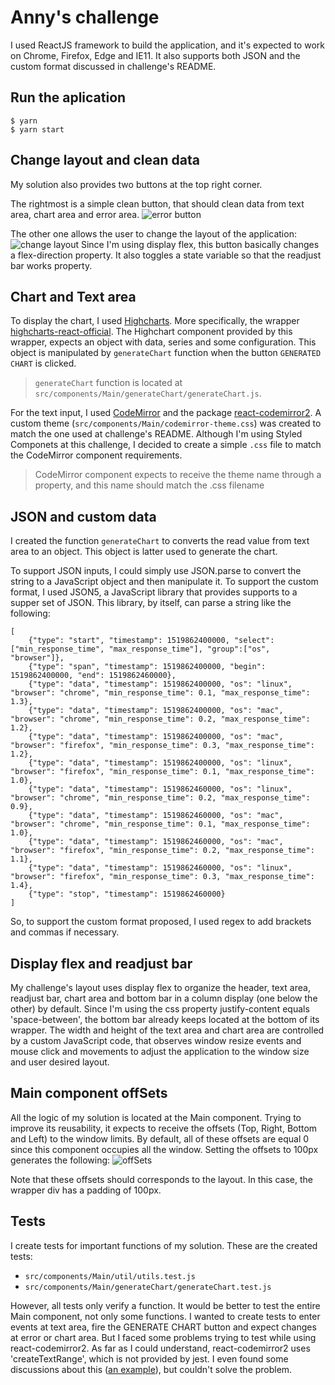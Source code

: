 # Anny's challenge
I used ReactJS framework to build the application, and it's expected to work on Chrome, Firefox, Edge and IE11. It also supports both JSON and the custom format discussed in challenge's README.

## Run the aplication
```
$ yarn
$ yarn start
```

## Change layout and clean data
My solution also provides two buttons at the top right corner.

The rightmost is a simple clean button, that should clean data from text area, chart area and error area.
![error button](https://uploaddeimagens.com.br/images/002/353/175/full/errorButton.png?1568750259)

The other one allows the user to change the layout of the application:
![change layout](https://uploaddeimagens.com.br/images/002/353/170/full/changeLayout.png?1568750218)
Since I'm using display flex, this button basically changes a flex-direction property. It also toggles a state variable so that the readjust bar works property.

## Chart and Text area
To display the chart, I used [Highcharts](https://www.highcharts.com/). More specifically, the wrapper [highcharts-react-official](https://www.npmjs.com/package/highcharts-react-official). The Highchart component provided by this wrapper, expects an object with data, series and some configuration. This object is manipulated by `generateChart` function when the button `GENERATED CHART` is clicked.

> `generateChart` function is located at `src/components/Main/generateChart/generateChart.js`. 

For the text input, I used [CodeMirror](https://codemirror.net/) and the package [react-codemirror2](https://www.npmjs.com/package/react-codemirror2). A custom theme (`src/components/Main/codemirror-theme.css`) was created to match the one used at challenge's README. Although I'm using Styled Componets at this challenge, I decided to create a simple `.css` file to match the CodeMirror component requirements.

> CodeMirror component expects to receive the theme name through a property, and this name should match the .css filename


## JSON and custom data
I created the function `generateChart` to converts the read value from text area to an object. This object is latter used to generate the chart. 

To support JSON inputs, I could simply use JSON.parse to convert the string to a JavaScript object and then manipulate it. To support the custom format, I used JSON5, a JavaScript library that provides supports to a supper set of JSON. This library, by itself, can parse a string like the following:

```
[
	{"type": "start", "timestamp": 1519862400000, "select": ["min_response_time", "max_response_time"], "group":["os", "browser"]},
	{"type": "span", "timestamp": 1519862400000, "begin": 1519862400000, "end": 1519862460000},
	{"type": "data", "timestamp": 1519862400000, "os": "linux", "browser": "chrome", "min_response_time": 0.1, "max_response_time": 1.3},
	{"type": "data", "timestamp": 1519862400000, "os": "mac", "browser": "chrome", "min_response_time": 0.2, "max_response_time": 1.2},
	{"type": "data", "timestamp": 1519862400000, "os": "mac", "browser": "firefox", "min_response_time": 0.3, "max_response_time": 1.2},
	{"type": "data", "timestamp": 1519862400000, "os": "linux", "browser": "firefox", "min_response_time": 0.1, "max_response_time": 1.0},
	{"type": "data", "timestamp": 1519862460000, "os": "linux", "browser": "chrome", "min_response_time": 0.2, "max_response_time": 0.9},
	{"type": "data", "timestamp": 1519862460000, "os": "mac", "browser": "chrome", "min_response_time": 0.1, "max_response_time": 1.0},
	{"type": "data", "timestamp": 1519862460000, "os": "mac", "browser": "firefox", "min_response_time": 0.2, "max_response_time": 1.1},
	{"type": "data", "timestamp": 1519862460000, "os": "linux", "browser": "firefox", "min_response_time": 0.3, "max_response_time": 1.4},
	{"type": "stop", "timestamp": 1519862460000}
]
```

So, to support the custom format proposed, I used regex to add brackets and commas if necessary.

## Display flex and readjust bar
My challenge's layout uses display flex to organize the header, text area, readjust bar, chart area and bottom bar in a column display (one below the other) by default. Since I'm using the css property justify-content equals 'space-between', the bottom bar already keeps located at the bottom of its wrapper. The width and height of the text area and chart area are controlled by a custom JavaScript code, that observes window resize events and mouse click and movements to adjust the application to the window size and user desired layout.

## Main component offSets
All the logic of my solution is located at the Main component. Trying to improve its reusability, it expects to receive the offsets (Top, Right, Bottom and Left) to the window limits. By default, all of these offsets are equal 0 since this component occupies all the window. Setting the offsets to 100px generates the following:
![offSets](https://uploaddeimagens.com.br/images/002/353/451/full/offSet.png?1568754181)

Note that these offsets should corresponds to the layout. In this case, the wrapper div has a padding of 100px.


## Tests
I create tests for important functions of my solution. These are the created tests:
- ```src/components/Main/util/utils.test.js```
- ```src/components/Main/generateChart/generateChart.test.js```

However, all tests only verify a function. It would be better to test the entire Main component, not only some functions. I wanted to create tests to enter events at text area, fire the GENERATE CHART button and expect changes at error or chart area. But I faced some problems trying to test while using react-codemirror2. As far as I could understand, react-codemirror2 uses 'createTextRange', which is not provided by jest. I even found some discussions about this ([an example](https://stackoverflow.com/questions/21572682/createtextrange-is-not-working-in-chrome/46424247#46424247)), but couldn't solve the problem.

